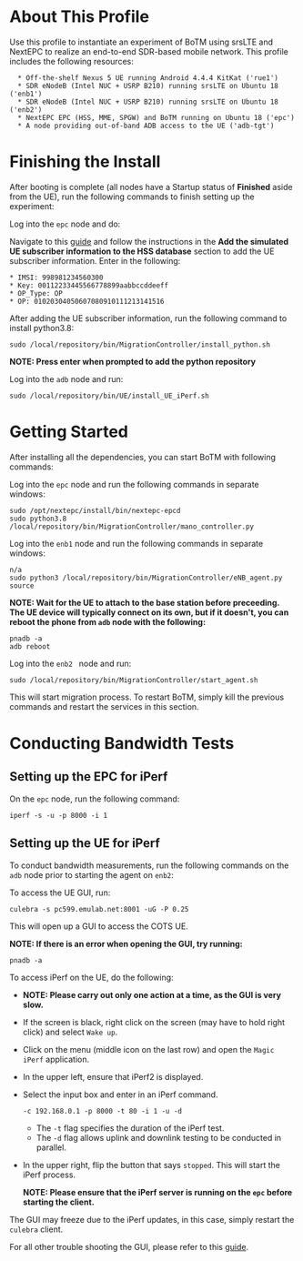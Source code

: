 # About This Profile

Use this profile to instantiate an experiment of BoTM using srsLTE and NextEPC to realize an end-to-end SDR-based mobile network. This profile includes
the following resources:

      * Off-the-shelf Nexus 5 UE running Android 4.4.4 KitKat ('rue1')
      * SDR eNodeB (Intel NUC + USRP B210) running srsLTE on Ubuntu 18 ('enb1')
      * SDR eNodeB (Intel NUC + USRP B210) running srsLTE on Ubuntu 18 ('enb2')
      * NextEPC EPC (HSS, MME, SPGW) and BoTM running on Ubuntu 18 ('epc')
      * A node providing out-of-band ADB access to the UE ('adb-tgt')

# Finishing the Install

After booting is complete (all nodes have a Startup status of **Finished** aside from the UE), run the following commands
to finish setting up the experiment:
    
Log into the `epc` node and do:

   Navigate to this [guide](https://gitlab.flux.utah.edu/powderrenewpublic/mww2019/blob/master/4G-LTE.md) and follow the instructions
   in the **Add the simulated UE subscriber information to the HSS database** section to add the UE subscriber information. Enter in the following:
    
    * IMSI: 998981234560300
    * Key: 00112233445566778899aabbccddeeff
    * OP_Type: OP
    * OP: 01020304050607080910111213141516
    
After adding the UE subscriber information, run the following command to install python3.8:

    sudo /local/repository/bin/MigrationController/install_python.sh     
        
**NOTE: Press enter when prompted to add the python repository**
        
Log into the `adb` node and run:

    sudo /local/repository/bin/UE/install_UE_iPerf.sh

# Getting Started
After installing all the dependencies, you can start BoTM with following commands:

Log into the `epc` node and run the following commands in separate windows:

    sudo /opt/nextepc/install/bin/nextepc-epcd
    sudo python3.8 /local/repository/bin/MigrationController/mano_controller.py
    
Log into the `enb1` node and run the following commands in separate windows: 

    n/a
    sudo python3 /local/repository/bin/MigrationController/eNB_agent.py source
    
**NOTE: Wait for the UE to attach to the base station before preceeding. The UE device will typically connect on its own, but if it doesn't, you can reboot the phone from `adb` node with the following:**

    pnadb -a
    adb reboot
      
Log into the `enb2 ` node and run:

    sudo /local/repository/bin/MigrationController/start_agent.sh
    
This will start migration process. To restart BoTM, simply kill the previous commands and restart the services in this section.

# Conducting Bandwidth Tests
## Setting up the EPC for iPerf
On the `epc` node, run the following command:

    iperf -s -u -p 8000 -i 1
        
## Setting up the UE for iPerf
To conduct bandwidth measurements, run the following commands on the `adb` node prior to starting the agent on `enb2`:

To access the UE GUI, run: 

    culebra -s pc599.emulab.net:8001 -uG -P 0.25
 
This will open up a GUI to access the COTS UE. 

**NOTE: If there is an error when opening the GUI, try running:**

    pnadb -a

To access iPerf on the UE, do the following:
* **NOTE: Please carry out only one action at a time, as the GUI is very slow.**
* If the screen is black, right click on the screen (may have to hold right click) and select ``Wake up``.
* Click on the menu (middle icon on the last row) and open the ``Magic iPerf`` application.
* In the upper left, ensure that iPerf2 is displayed.
* Select the input box and enter in an iPerf command.

      -c 192.168.0.1 -p 8000 -t 80 -i 1 -u -d

   * The ```-t``` flag specifies the duration of the iPerf test.
   * The ```-d``` flag allows uplink and downlink testing to be conducted in parallel.

* In the upper right, flip the button that says ``stopped``. This will start the iPerf process. 
   
   **NOTE: Please ensure that the iPerf server is running on the `epc` before starting the client.**

The GUI may freeze due to the iPerf updates, in this case, simply restart the ``culebra`` client.

For all other trouble shooting the GUI, please refer to this [guide](https://wiki.phantomnet.org/wiki/phantomnet/tutorial-interacting-and-scripting-on-the-ue-with-culebra).
